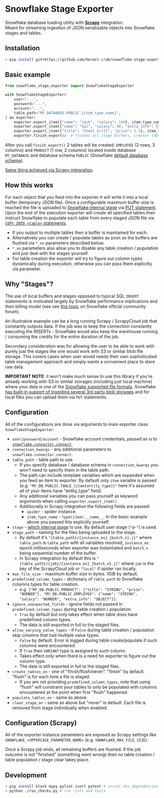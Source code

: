 # Snowflake Stage Exporter
Snowflake database loading utility with [**Scrapy**](https://scrapy.org/) integration.  
Meant for streaming ingestion of JSON serializable objects into Snowflake stages and tables.  

## Installation
```bash
> pip install git+https://github.com/hermit-crab/snowflake-stage-exporter.git
```

## Basic example

```python
from snowflake_stage_exporter import SnowflakeStageExporter

with SnowflakeStageExporter(
    user="...",
    password="...",
    account="...",
    table_path="MY_DATABASE.PUBLIC.{item_type_name}",
) as exporter:
    exporter.export_item({"name": "Jack", "salary": 100}, item_type_name="employee")
    exporter.export_item({"name": "Sal", "salary": 90, "extra_info": {"age": 20}}, item_type_name="employee")
    exporter.export_item({"title": "Steel Grill", "price": 5.5}, item_type_name="product")
    exporter.finish_export()  # flushes all stage buffers, creates tables and populates them with data inside stages
```

After you call `finish_export()` 2 tables will be created: `EMPLOYEE` (2 rows, 3 columns) and `PRODUCT` (1 row, 2 columns) located inside database `MY_DATABASE` and database schema `PUBLIC` (Snowflake [default database schema](https://docs.snowflake.com/en/sql-reference/sql/create-database.html#general-usage-notes)).

[Same thing achieved via Scrapy integration](./docs/scrapy_basic_example.md).

## How this works

For each object that you feed into the exporter it will write it into a local buffer (temporary JSON file). Once a configurable maximum buffer size is reached the file is uploaded to [Snowflake internal stage](https://docs.snowflake.com/en/user-guide/data-load-local-file-system-create-stage.html) via [PUT statement](https://docs.snowflake.com/en/sql-reference/sql/put.html). Upon the end of the execution exporter will create all specified tables then instruct Snowflake to populate each table from every staged JSON file via [`COPY INTO <table>` statements](https://docs.snowflake.com/en/sql-reference/sql/copy-into-table.html).

- If you output to multiple tables then a buffer is maintained for each.
- Alternatively you can create / populate tables as soon as the buffers are flushed via `*_on` parameters described below.
- `*_on` parameters also allow you to disable any table creation / population and just deal with the stages yourself.
- For table creation the exporter will try to figure out column types dynamically during execution, otherwise you can pass them explicitly via parameter.

## Why "Stages"?

The use of local buffers and stages opposed to typical SQL `INSERT` statements is motivated largely by Snowflake performance implications and their billing model (see see [this topic](https://community.snowflake.com/s/question/0D50Z00008JpBymSAF/implications-of-multiple-insert-statements-vs-copy-into) on Snowflake official community forum).

An illustrative example can be a long running Scrapy / ScrapyCloud job that constantly outputs data. If the job was to keep the connection constantly executing the INSERTs - Snowflake would also keep the warehouse running / consuming the credits for the entire duration of the job.

Secondary consideration was for allowing the user to be able to work with purely just the stages like one would work with S3 or similar blob file storage. This covers cases when user would needs their own sophisticated table management approach and simply wants a convenient place to store raw data.

**IMPORTANT NOTE**: it won't make much sense to use this library if you're already working with S3 or similar storages (including just local machine) where your data is one of the [Snowflake supported file formats](https://docs.snowflake.com/en/user-guide/data-load-prepare.html#supported-file-formats). Snowflake [has built-in support of ingesting several 3rd party blob storages](https://docs.snowflake.com/en/user-guide/data-load-bulk.html) and for local files you can upload them via `PUT` statements.

## Configuration

All of the configurations are done via arguments to main exporter class `SnowflakeStageExporter`.

- `user/password/account` - Snowflake account credentials, passed as is to [`snowflake.connector.connect`](https://docs.snowflake.com/en/user-guide/python-connector-api.html#connect). 
- `connection_kwargs` - any additional parameters to `snowflake.connector.connect`.
- `table_path` - table path to use.
    - If you specify database / database schema in `connection_kwargs` you won't need to specify them in the table path.
    - The path can include template variables which are expanded when you feed an item to exporter. By default only `item` variable is passed (e.g. `"MY_DB.PUBLIC.TABLE_{item[entity_type]}"` here it's assumed all of your items have "entity_type" field).
    - Any additional variables you can pass yourself as keyword arguments when calling `exporter.export_item()`.
    - Additionally in Scrapy integration the following fields are passed:
        - `spider` - spider instance.
        - `item_type_name` - `type(item).__name__`. In the basic example above you passed this explicitly yourself.
- `stage` - [which internal stage](https://docs.snowflake.com/en/user-guide/data-load-local-file-system-stage.html#listing-staged-data-files) to use. By default user stage (`"@~"`) is used.
- `stage_path` - naming for the files being uploaded to the stage.
    - By default it's `"{table_path}/{instance_ms}_{batch_n}.jl"` where `table_path` is `table_path` with all variables resolved, `instance_ms` epoch milliseconds when exporter was instantiated and `batch_n` being sequential number of the buffer.
    - In Scrapy integration by default this is `"{table_path}/{job}/{instance_ms}_{batch_n}.jl"` where `job` is the key of the ScrapyCloud job or `"local"` if spider ran locally.
- `max_file_size` - maximum buffer size in bytes. 1GiB by default.
- `predefined_column_types` - dictionary of `table_path` to Snowflake columns types for table creation.
    - e.g. `{"MY_DB.PUBLIC.PRODUCT": {"title": "STRING", "price": "NUMBER"}, "MY_DB.PUBLIC.EMPLOYEE": {"name": "STRING", "salary": "NUMBER", "extra_info": "OBJECT"}}`.
- `ignore_unexpected_fields` - ignore fields not passed in `predefined_column_types` during table creation / population.
    - `True` by default but only takes effect when table does have predefined column types.
    - The data is still exported in full to the staged files.
- `allow_varying_value_types` - if `False` during table creation / population skip columns that had multiple value types.
    - `False` by default. Error is logged during table create/populate if such columns were encountered.
    - If `True` then `VARIANT` type is assigned to such column.
    - Takes effect only when there is a need for exporter to figure out the column type.
    - The data is still exported in full to the staged files.
- `create_tables_on` - one of "finish/flush/never". "finish" by default. "flush" is for each time a file is staged.
    - If you are not providing `predefined_column_types`, note that using "flush" will constraint your tables to only be populated with columns encountered at the point when first "flush" happened.
- `populate_tables_on` - same as above.
- `clear_stage_on` - same as above but "never" is default. Each file is removed from stage individually when enabled.

## Configuration (Scrapy)

All of the exporter instance parameters are exposed as Scrapy settings like `SNOWFLAKE_<UPPERCASE_PARAMETER_NAME>` (e.g. `SNOWFLAKE_MAX_FILE_SIZE`).

Once a Scrapy job ends, all remaining buffers are flushed. If the job outcome is not "finished" (something went wrong) then no table creation / table population / stage clear takes place.

## Development

```bash
> pip install black mypy pylint isort pytest # instal dev dependencies
> python ./run_checks.py # run lints and tests
```
